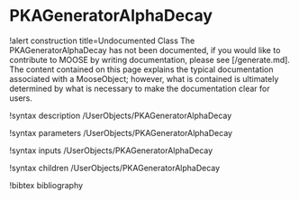 <!-- MOOSE Documentation Stub: Remove this when content is added. -->

# PKAGeneratorAlphaDecay

!alert construction title=Undocumented Class
The PKAGeneratorAlphaDecay has not been documented, if you would like to contribute to MOOSE by
writing documentation, please see [/generate.md]. The content contained on this page explains
the typical documentation associated with a MooseObject; however, what is contained is ultimately
determined by what is necessary to make the documentation clear for users.

!syntax description /UserObjects/PKAGeneratorAlphaDecay

!syntax parameters /UserObjects/PKAGeneratorAlphaDecay

!syntax inputs /UserObjects/PKAGeneratorAlphaDecay

!syntax children /UserObjects/PKAGeneratorAlphaDecay

!bibtex bibliography
